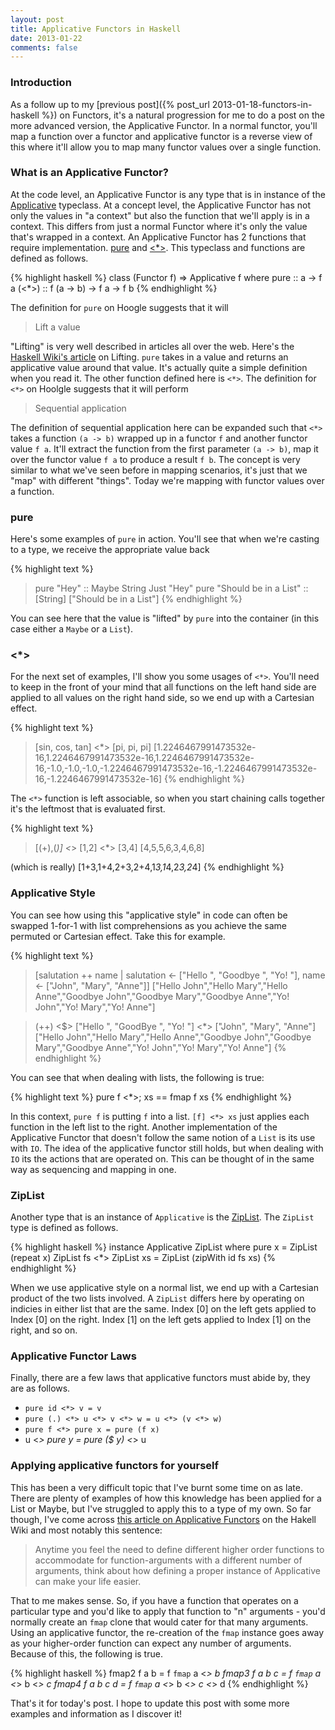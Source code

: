 ```yaml
---
layout: post
title: Applicative Functors in Haskell
date: 2013-01-22
comments: false
---
```


### Introduction

As a follow up to my [previous post]({% post_url 2013-01-18-functors-in-haskell %}) on Functors, it's a natural progression for me to do a post on the more advanced version, the Applicative Functor. In a normal functor, you'll map a function over a functor and applicative functor is a reverse view of this where it'll allow you to map many functor values over a single function.

### What is an Applicative Functor?

At the code level, an Applicative Functor is any type that is in instance of the [Applicative](http://hackage.haskell.org/packages/archive/base/latest/doc/html/Control-Applicative.html#t:Applicative) typeclass. At a concept level, the Applicative Functor has not only the values in "a context" but also the function that we'll apply is in a context. This differs from just a normal Functor where it's only the value that's wrapped in a context. An Applicative Functor has 2 functions that require implementation. [pure](http://hackage.haskell.org/packages/archive/base/latest/doc/html/Control-Applicative.html#v:pure) and [<*>](http://hackage.haskell.org/packages/archive/base/latest/doc/html/Control-Applicative.html#v:-60--42--62-). This typeclass and functions are defined as follows.

{% highlight haskell %}
class (Functor f) => Applicative f where
  pure :: a -> f a
  (<*>) :: f (a -> b) -> f a -> f b
{% endhighlight %}

The definition for `pure` on Hoogle suggests that it will

> Lift a value

"Lifting" is very well described in articles all over the web. Here's the [Haskell Wiki's article](http://www.haskell.org/haskellwiki/Lifting) on Lifting. `pure` takes in a value and returns an applicative value around that value. It's actually quite a simple definition when you read it. The other function defined here is `<*>`. The definition for `<*>` on Hoolgle suggests that it will perform

> Sequential application

The definition of sequential application here can be expanded such that `<*>` takes a function `(a -> b)` wrapped up in a functor `f` and another functor value `f a`. It'll extract the function from the first parameter `(a -> b)`, map it over the functor value `f a` to produce a result `f b`. The concept is very similar to what we've seen before in mapping scenarios, it's just that we "map" with different "things". Today we're mapping with functor values over a function.

### pure

Here's some examples of `pure` in action. You'll see that when we're casting to a type, we receive the appropriate value back

{% highlight text %}
> pure "Hey" :: Maybe String
Just "Hey"
> pure "Should be in a List" :: [String]
["Should be in a List"]
{% endhighlight %}

You can see here that the value is "lifted" by `pure`  into the container (in this case either a `Maybe` or a `List`). 

### <*>

For the next set of examples, I'll show you some usages of `<*>`. You'll need to keep in the front of your mind that all functions on the left hand side are applied to all values on the right hand side, so we end up with a Cartesian effect.

{% highlight text %}
> [sin, cos, tan] <*> [pi, pi, pi]
[1.2246467991473532e-16,1.2246467991473532e-16,1.2246467991473532e-16,-1.0,-1.0,-1.0,-1.2246467991473532e-16,-1.2246467991473532e-16,-1.2246467991473532e-16]
{% endhighlight %}

The `<*>` function is left associable, so when you start chaining calls together it's the leftmost that is evaluated first.

{% highlight text %}
> [(+),(*)] <*> [1,2] <*> [3,4]
[4,5,5,6,3,4,6,8]

(which is really)
[1+3,1+4,2+3,2+4,1*3,1*4,2*3,2*4]
{% endhighlight %}

### Applicative Style

You can see how using this "applicative style" in code can often be swapped 1-for-1 with list comprehensions as you achieve the same permuted or Cartesian effect. Take this for example.

{% highlight text %}
> [salutation ++ name | salutation <- ["Hello ", "Goodbye ", "Yo! "], name <- ["John", "Mary", "Anne"]]
["Hello John","Hello Mary","Hello Anne","Goodbye John","Goodbye Mary","Goodbye Anne","Yo! John","Yo! Mary","Yo! Anne"]

> (++) <$> ["Hello ", "GoodBye ", "Yo! "] <*> ["John", "Mary", "Anne"]
["Hello John","Hello Mary","Hello Anne","Goodbye John","Goodbye Mary","Goodbye Anne","Yo! John","Yo! Mary","Yo! Anne"]
{% endhighlight %}

You can see that when dealing with lists, the following is true:

{% highlight text %}
pure f <*>; xs == fmap f xs
{% endhighlight %}

In this context, `pure f` is putting `f` into a list. `[f] <*> xs` just applies each function in the left list to the right. Another implementation of the Applicative Functor that doesn't follow the same notion of a `List` is its use with `IO`. The idea of the applicative functor still holds, but when dealing with `IO` its the actions that are operated on. This can be thought of in the same way as sequencing and mapping in one.

### ZipList

Another type that is an instance of `Applicative` is the [ZipList](http://hackage.haskell.org/packages/archive/base/latest/doc/html/Control-Applicative.html#v:ZipList). The `ZipList` type is defined as follows.

{% highlight haskell %}
instance Applicative ZipList where
  pure x = ZipList (repeat x)
  ZipList fs <*> ZipList xs = ZipList (zipWith id fs xs)
{% endhighlight %}

When we use applicative style on a normal list, we end up with a Cartesian product of the two lists involved. A `ZipList` differs here by operating on indicies in either list that are the same. Index [0] on the left gets applied to Index [0] on the right. Index [1] on the left gets applied to Index [1] on the right, and so on.

### Applicative Functor Laws

Finally, there are a few laws that applicative functors must abide by, they are as follows.

* `pure id <*> v = v`
* `pure (.) <*> u <*> v <*> w = u <*> (v <*> w)`
* `pure f <*> pure x = pure (f x)`
* u <*> pure y = pure ($ y) <*> u

### Applying applicative functors for yourself

This has been a very difficult topic that I've burnt some time on as late. There are plenty of examples of how this knowledge has been applied for a List or Maybe, but I've struggled to apply this to a type of my own. So far though, I've come across [this article on Applicative Functors](http://en.wikibooks.org/wiki/Haskell/Applicative_Functors) on the Hakell Wiki and most notably this sentence:

> Anytime you feel the need to define different higher order functions to accommodate for function-arguments with a different number of arguments, think about how defining a proper instance of Applicative can make your life easier.

That to me makes sense. So, if you have a function that operates on a particular type and you'd like to apply that function to "n" arguments - you'd normally create an `fmap` clone that would cater for that many arguments. Using an applicative functor, the re-creation of the `fmap` instance goes away as your higher-order function can expect any number of arguments. Because of this, the following is true.

{% highlight haskell %}
fmap2 f a b = f `fmap` a <*> b
fmap3 f a b c = f `fmap` a <*> b <*> c
fmap4 f a b c d = f `fmap` a <*> b <*> c <*> d
{% endhighlight %}

That's it for today's post. I hope to update this post with some more examples and information as I discover it!